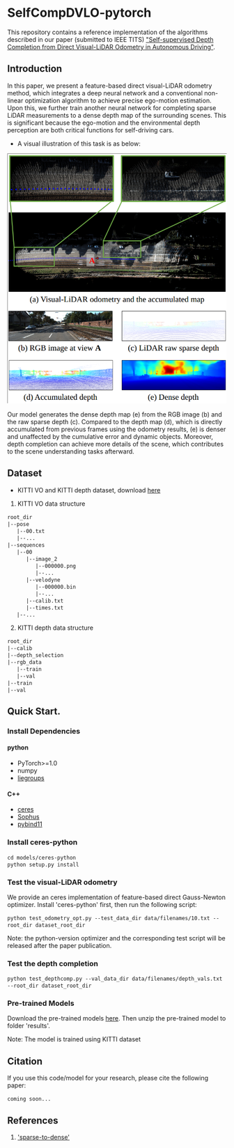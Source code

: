 # SelfCompDVLO-pytorch

This repository contains a reference implementation of the algorithms described in our paper (submitted to IEEE TITS) ["Self-supervised Depth Completion from Direct Visual-LiDAR Odometry in Autonomous Driving"]().


## Introduction
In this paper, we present a feature-based direct visual-LiDAR odometry method, which integrates a deep neural network and a conventional non-linear optimization algorithm to achieve precise ego-motion estimation. Upon this, we further train another neural network for completing sparse LiDAR measurements to a dense depth map of the surrounding scenes. This is significant because the ego-motion and the environmental depth perception are both critical functions for self-driving cars.


- A visual illustration of this task is as below:
 
![](readme_images/illustration.png)

Our model generates the dense depth map (e) from the RGB image (b) and the raw sparse depth (c). Compared to the depth map (d), which is directly accumulated from previous frames using the odometry results, (e) is denser and unaffected by the cumulative error and dynamic objects. Moreover, depth completion can achieve more details of the scene, which contributes to the scene understanding tasks afterward.

## Dataset
- KITTI VO and KITTI depth dataset, download [here](http://www.cvlibs.net/datasets/kitti/index.php)
1. KITTI VO data structure
```
root_dir
|--pose
   |--00.txt
   |--...
|--sequences
   |--00
      |--image_2
         |--000000.png
         |--...
      |--velodyne
         |--000000.bin
         |--...
      |--calib.txt
      |--times.txt
   |--...
```
2. KITTI depth data structure
```
root_dir
|--calib
|--depth_selection
|--rgb_data
   |--train
   |--val
|--train
|--val
```
## Quick Start.

### Install Dependencies
#### python
- PyTorch>=1.0
- numpy
- [liegroups](https://github.com/utiasSTARS/liegroups)
#### C++
- [ceres](https://github.com/ceres-solver/ceres-solver.git)
- [Sophus](https://github.com/strasdat/Sophus.git)
- [pybind11](https://github.com/pybind/pybind11.git)

### Install ceres-python
```
cd models/ceres-python
python setup.py install
```

### Test the visual-LiDAR odometry
We provide an ceres implementation of feature-based direct Gauss-Newton optimizer. Install 'ceres-python' first, then run the following script:
```
python test_odometry_opt.py --test_data_dir data/filenames/10.txt --root_dir dataset_root_dir
```
Note: the python-version optimizer and the corresponding test script will be released after the paper publication.

### Test the depth completion 
```
python test_depthcomp.py --val_data_dir data/filenames/depth_vals.txt --root_dir dataset_root_dir
```

### Pre-trained Models
Download the pre-trained models [here](https://drive.google.com/file/d/1ZhrmjPFwb9sgBRSD-4FHXnSQbrhjXFuu/view?usp=sharing). 
Then unzip the pre-trained model to folder 'results'.

Note: The model is trained using KITTI dataset 

## Citation
If you use this code/model for your research, please cite the following paper:
```
coming soon...
```


## References
1. ['sparse-to-dense'](https://github.com/fangchangma/sparse-to-dense)

